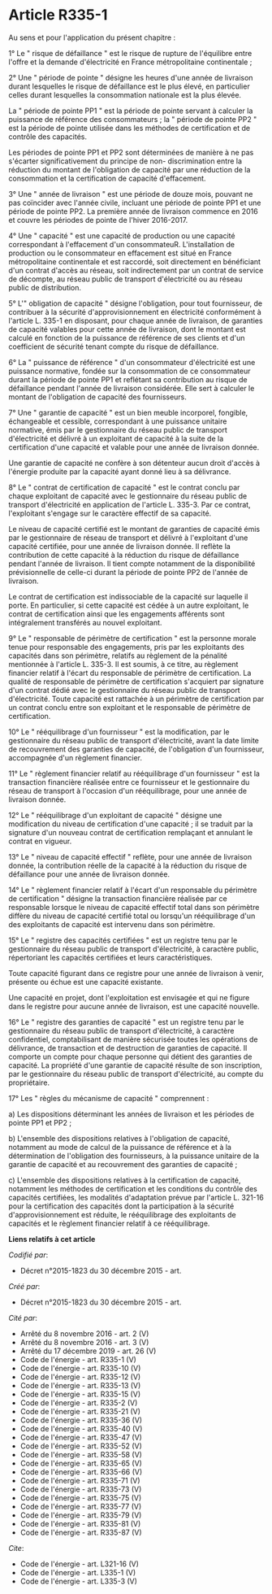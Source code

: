 # Article R335-1

Au sens et pour l'application du présent chapitre : 

1° Le " risque de défaillance " est le risque de rupture de l'équilibre entre l'offre et la demande d'électricité en France
métropolitaine continentale ; 

2° Une " période de pointe " désigne les heures d'une année de livraison durant lesquelles le risque de défaillance est le
plus élevé, en particulier celles durant lesquelles la consommation nationale est la plus élevée. 

La " période de pointe PP1 " est la période de pointe servant à calculer la puissance de référence des consommateurs ; la "
période de pointe PP2 " est la période de pointe utilisée dans les méthodes de certification et de contrôle des capacités. 

Les périodes de pointe PP1 et PP2 sont déterminées de manière à ne pas s'écarter significativement du principe de non-
discrimination entre la réduction du montant de l'obligation de capacité par une réduction de la consommation et la
certification de capacité d'effacement. 

3° Une " année de livraison " est une période de douze mois, pouvant ne pas coïncider avec l'année civile, incluant une
période de pointe PP1 et une période de pointe PP2. La première année de livraison commence en 2016 et couvre les périodes de
pointe de l'hiver 2016-2017.

4° Une " capacité " est une capacité de production ou une capacité correspondant à l'effacement d'un consommateuR.
L'installation de production ou le consommateur en effacement est situé en France métropolitaine continentale et est
raccordé, soit directement en bénéficiant d'un contrat d'accès au réseau, soit indirectement par un contrat de service de
décompte, au réseau public de transport d'électricité ou au réseau public de distribution. 

5° L'" obligation de capacité " désigne l'obligation, pour tout fournisseur, de contribuer à la sécurité d'approvisionnement
en électricité conformément à l'article L. 335-1 en disposant, pour chaque année de livraison, de garanties de capacité
valables pour cette année de livraison, dont le montant est calculé en fonction de la puissance de référence de ses clients
et d'un coefficient de sécurité tenant compte du risque de défaillance. 

6° La " puissance de référence " d'un consommateur d'électricité est une puissance normative, fondée sur la consommation de
ce consommateur durant la période de pointe PP1 et reflétant sa contribution au risque de défaillance pendant l'année de
livraison considérée. Elle sert à calculer le montant de l'obligation de capacité des fournisseurs. 

7° Une " garantie de capacité " est un bien meuble incorporel, fongible, échangeable et cessible, correspondant à une
puissance unitaire normative, émis par le gestionnaire du réseau public de transport d'électricité et délivré à un exploitant
de capacité à la suite de la certification d'une capacité et valable pour une année de livraison donnée. 

Une garantie de capacité ne confère à son détenteur aucun droit d'accès à l'énergie produite par la capacité ayant donné lieu
à sa délivrance. 

8° Le " contrat de certification de capacité " est le contrat conclu par chaque exploitant de capacité avec le gestionnaire
du réseau public de transport d'électricité en application de l'article L. 335-3. Par ce contrat, l'exploitant s'engage sur
le caractère effectif de sa capacité. 

Le niveau de capacité certifié est le montant de garanties de capacité émis par le gestionnaire de réseau de transport et
délivré à l'exploitant d'une capacité certifiée, pour une année de livraison donnée. Il reflète la contribution de cette
capacité à la réduction du risque de défaillance pendant l'année de livraison. Il tient compte notamment de la disponibilité
prévisionnelle de celle-ci durant la période de pointe PP2 de l'année de livraison. 

Le contrat de certification est indissociable de la capacité sur laquelle il porte. En particulier, si cette capacité est
cédée à un autre exploitant, le contrat de certification ainsi que les engagements afférents sont intégralement transférés au
nouvel exploitant. 

9° Le " responsable de périmètre de certification " est la personne morale tenue pour responsable des engagements, pris par
les exploitants des capacités dans son périmètre, relatifs au règlement de la pénalité mentionnée à l'article L. 335-3. Il
est soumis, à ce titre, au règlement financier relatif à l'écart du responsable de périmètre de certification. La qualité de
responsable de périmètre de certification s'acquiert par signature d'un contrat dédié avec le gestionnaire du réseau public
de transport d'électricité. Toute capacité est rattachée à un périmètre de certification par un contrat conclu entre son
exploitant et le responsable de périmètre de certification.

10° Le " rééquilibrage d'un fournisseur " est la modification, par le gestionnaire du réseau public de transport
d'électricité, avant la date limite de recouvrement des garanties de capacité, de l'obligation d'un fournisseur, accompagnée
d'un règlement financier.

11° Le " règlement financier relatif au rééquilibrage d'un fournisseur " est la transaction financière réalisée entre ce
fournisseur et le gestionnaire du réseau de transport à l'occasion d'un rééquilibrage, pour une année de livraison donnée. 

12° Le " rééquilibrage d'un exploitant de capacité " désigne une modification du niveau de certification d'une capacité ; il
se traduit par la signature d'un nouveau contrat de certification remplaçant et annulant le contrat en vigueur. 

13° Le " niveau de capacité effectif " reflète, pour une année de livraison donnée, la contribution réelle de la capacité à
la réduction du risque de défaillance pour une année de livraison donnée. 

14° Le " règlement financier relatif à l'écart d'un responsable du périmètre de certification " désigne la transaction
financière réalisée par ce responsable lorsque le niveau de capacité effectif total dans son périmètre diffère du niveau de
capacité certifié total ou lorsqu'un rééquilibrage d'un des exploitants de capacité est intervenu dans son périmètre. 

15° Le " registre des capacités certifiées " est un registre tenu par le gestionnaire du réseau public de transport
d'électricité, à caractère public, répertoriant les capacités certifiées et leurs caractéristiques. 

Toute capacité figurant dans ce registre pour une année de livraison à venir, présente ou échue est une capacité existante. 

Une capacité en projet, dont l'exploitation est envisagée et qui ne figure dans le registre pour aucune année de livraison,
est une capacité nouvelle. 

16° Le " registre des garanties de capacité " est un registre tenu par le gestionnaire du réseau public de transport
d'électricité, à caractère confidentiel, comptabilisant de manière sécurisée toutes les opérations de délivrance, de
transaction et de destruction de garanties de capacité. Il comporte un compte pour chaque personne qui détient des garanties
de capacité. La propriété d'une garantie de capacité résulte de son inscription, par le gestionnaire du réseau public de
transport d'électricité, au compte du propriétaire. 

17° Les " règles du mécanisme de capacité " comprennent : 

a) Les dispositions déterminant les années de livraison et les périodes de pointe PP1 et PP2 ; 

b) L'ensemble des dispositions relatives à l'obligation de capacité, notamment au mode de calcul de la puissance de référence
et à la détermination de l'obligation des fournisseurs, à la puissance unitaire de la garantie de capacité et au recouvrement
des garanties de capacité ; 

c) L'ensemble des dispositions relatives à la certification de capacité, notamment les méthodes de certification et les
conditions du contrôle des capacités certifiées, les modalités d'adaptation prévue par l'article L. 321-16 pour la
certification des capacités dont la participation à la sécurité d'approvisionnement est réduite, le rééquilibrage des
exploitants de capacités et le règlement financier relatif à ce rééquilibrage.

**Liens relatifs à cet article**

_Codifié par_:

  - Décret n°2015-1823 du 30 décembre 2015 - art.

_Créé par_:

  - Décret n°2015-1823 du 30 décembre 2015 - art.

_Cité par_:

  - Arrêté du 8 novembre 2016 - art. 2 (V)
  - Arrêté du 8 novembre 2016 - art. 3 (V)
  - Arrêté du 17 décembre 2019 - art. 26 (V)
  - Code de l'énergie - art. R335-1 (V)
  - Code de l'énergie - art. R335-10 (V)
  - Code de l'énergie - art. R335-12 (V)
  - Code de l'énergie - art. R335-13 (V)
  - Code de l'énergie - art. R335-15 (V)
  - Code de l'énergie - art. R335-2 (V)
  - Code de l'énergie - art. R335-21 (V)
  - Code de l'énergie - art. R335-36 (V)
  - Code de l'énergie - art. R335-40 (V)
  - Code de l'énergie - art. R335-47 (V)
  - Code de l'énergie - art. R335-52 (V)
  - Code de l'énergie - art. R335-58 (V)
  - Code de l'énergie - art. R335-65 (V)
  - Code de l'énergie - art. R335-66 (V)
  - Code de l'énergie - art. R335-71 (V)
  - Code de l'énergie - art. R335-73 (V)
  - Code de l'énergie - art. R335-75 (V)
  - Code de l'énergie - art. R335-77 (V)
  - Code de l'énergie - art. R335-79 (V)
  - Code de l'énergie - art. R335-81 (V)
  - Code de l'énergie - art. R335-87 (V)

_Cite_:

  - Code de l'énergie - art. L321-16 (V)
  - Code de l'énergie - art. L335-1 (V)
  - Code de l'énergie - art. L335-3 (V)
